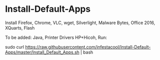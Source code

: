 # Install-Default-Apps
Install Firefox, Chrome, VLC, wget, Silverlight, Malware Bytes, Office 2016, XQuarts, Flash

To be added:
  Java, Printer Drivers HP+Hicoh,
Run:

sudo curl https://raw.githubusercontent.com/infestacool/Install-Default-Apps/master/Install_Default_Apps.sh | bash